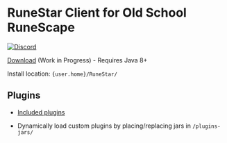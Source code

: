 # RuneStar Client for Old School RuneScape

[![Discord](https://img.shields.io/discord/384870460640329728.svg)](https://discord.gg/G2kxrnU)

[Download](http://repo.runestar.org/com/RuneStar/client/client-launcher/) (Work in Progress) - Requires Java 8+

Install location: `{user.home}/RuneStar/`

## Plugins

* [Included plugins](https://github.com/RuneStar/client/tree/master/plugins-standard)

* Dynamically load custom plugins by placing/replacing jars in `/plugins-jars/`
